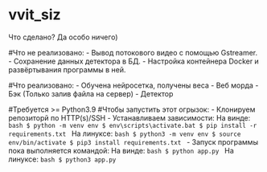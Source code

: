 # vvit_siz

Что сделано?
Да особо ничего)

#Что не реализовано:
    - Вывод потокового видео с помощью Gstreamer.
    - Сохранение данных детектора в БД.
    - Настройка контейнера Docker и развёртывания программы в ней.

#Что реализовано:
    - Обучена нейросетка, получены веса
    - Веб морда
    - Бэк (Только залив файла на сервер)
    - Детектор

#Требуется >= Python3.9
#Чтобы запустить этот огрызок:
    - Клонируем репозиторй по HTTP(s)/SSH
    - Устанавливаем зависимости:
    На винде:
    ```bash
        $ python -m venv env
        $ env\scripts\activate.bat
        $ pip install -r requirements.txt
    ```
    На линуксе:
    ```bash
        $ python3 -m venv env
        $ source env/bin/activate
        $ pip3 install requirements.txt
    ```
    - Запуск программы пока выполняется командой:
    На винде:
    ```bash
        $ python app.py
    ```
    На линуксе:
    ```bash
        $ python3 app.py
    ```